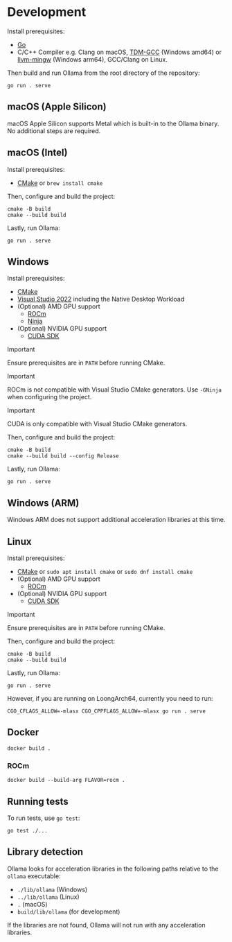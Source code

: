 # Development

Install prerequisites:

- [Go](https://go.dev/doc/install)
- C/C++ Compiler e.g. Clang on macOS, [TDM-GCC](https://github.com/jmeubank/tdm-gcc/releases/latest) (Windows amd64) or [llvm-mingw](https://github.com/mstorsjo/llvm-mingw) (Windows arm64), GCC/Clang on Linux.

Then build and run Ollama from the root directory of the repository:

```shell
go run . serve
```

## macOS (Apple Silicon)

macOS Apple Silicon supports Metal which is built-in to the Ollama binary. No additional steps are required.

## macOS (Intel)

Install prerequisites:

- [CMake](https://cmake.org/download/) or `brew install cmake`

Then, configure and build the project:

```shell
cmake -B build
cmake --build build
```

Lastly, run Ollama:

```shell
go run . serve
```

## Windows

Install prerequisites:

- [CMake](https://cmake.org/download/)
- [Visual Studio 2022](https://visualstudio.microsoft.com/downloads/) including the Native Desktop Workload
- (Optional) AMD GPU support
    - [ROCm](https://rocm.github.io/install.html)
    - [Ninja](https://github.com/ninja-build/ninja/releases)
- (Optional) NVIDIA GPU support
    - [CUDA SDK](https://developer.nvidia.com/cuda-downloads?target_os=Windows&target_arch=x86_64&target_version=11&target_type=exe_network)

> [!IMPORTANT]
> Ensure prerequisites are in `PATH` before running CMake.

> [!IMPORTANT]
> ROCm is not compatible with Visual Studio CMake generators. Use `-GNinja` when configuring the project.

> [!IMPORTANT]
> CUDA is only compatible with Visual Studio CMake generators.

Then, configure and build the project:

```shell
cmake -B build
cmake --build build --config Release
```

Lastly, run Ollama:

```shell
go run . serve
```

## Windows (ARM)

Windows ARM does not support additional acceleration libraries at this time.

## Linux

Install prerequisites:

- [CMake](https://cmake.org/download/) or `sudo apt install cmake` or `sudo dnf install cmake`
- (Optional) AMD GPU support
    - [ROCm](https://rocm.docs.amd.com/projects/install-on-linux/en/latest/install/quick-start.html)
- (Optional) NVIDIA GPU support
    - [CUDA SDK](https://developer.nvidia.com/cuda-downloads)

> [!IMPORTANT]
> Ensure prerequisites are in `PATH` before running CMake.


Then, configure and build the project:

```shell
cmake -B build
cmake --build build
```

Lastly, run Ollama:

```shell
go run . serve
```

However, if you are running on LoongArch64, currently you need to run:

```
CGO_CFLAGS_ALLOW=-mlasx CGO_CPPFLAGS_ALLOW=-mlasx go run . serve
```

## Docker

```shell
docker build .
```

### ROCm

```shell
docker build --build-arg FLAVOR=rocm .
```

## Running tests

To run tests, use `go test`:

```shell
go test ./...
```

## Library detection

Ollama looks for acceleration libraries in the following paths relative to the `ollama` executable:

* `./lib/ollama` (Windows)
* `../lib/ollama` (Linux)
* `.` (macOS)
* `build/lib/ollama` (for development)

If the libraries are not found, Ollama will not run with any acceleration libraries.